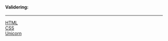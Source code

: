 #### Validering:
* * *
[HTML](http://validator.w3.org/check/referer)<br>
[CSS](http://jigsaw.w3.org/css-validator/check/referer)<br>
[Unicorn](http://validator.w3.org/unicorn/check?ucn_uri=referer&amp;ucn_task=conformance)
